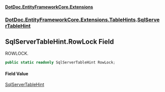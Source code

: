 #### [DotDoc\.EntityFrameworkCore\.Extensions](index.md 'index')
### [DotDoc\.EntityFrameworkCore\.Extensions\.TableHints](DotDoc.EntityFrameworkCore.Extensions.TableHints.md 'DotDoc\.EntityFrameworkCore\.Extensions\.TableHints').[SqlServerTableHint](SqlServerTableHint.md 'DotDoc\.EntityFrameworkCore\.Extensions\.TableHints\.SqlServerTableHint')

## SqlServerTableHint\.RowLock Field

ROWLOCK\.

```csharp
public static readonly SqlServerTableHint RowLock;
```

#### Field Value
[SqlServerTableHint](SqlServerTableHint.md 'DotDoc\.EntityFrameworkCore\.Extensions\.TableHints\.SqlServerTableHint')